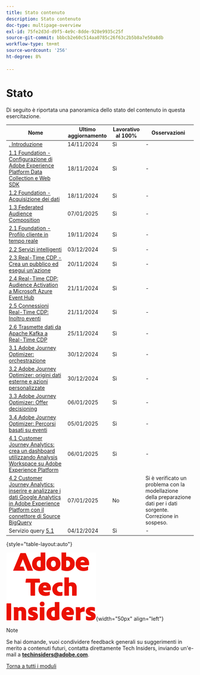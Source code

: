 ```yaml
---
title: Stato contenuto
description: Stato contenuto
doc-type: multipage-overview
exl-id: 75fe2d3d-d9f5-4e9c-8dde-928e9935c25f
source-git-commit: bbbcb2e60c514aa0785c26f63c2b5b8a7e50a8db
workflow-type: tm+mt
source-wordcount: '256'
ht-degree: 8%

---
```


# Stato

Di seguito è riportata una panoramica dello stato del contenuto in questa esercitazione.

| Nome | Ultimo aggiornamento | Lavorativo al 100% | Osservazioni |
| ---------------------- | ------------ | ------------ |------------ |
| [. Introduzione ](./modules/gettingstarted/gettingstarted/getting-started.md) | 14/11/2024 | Sì | - |
| [1.1 Foundation - Configurazione di Adobe Experience Platform Data Collection e Web SDK](./modules/datacollection/module1.1/data-ingestion-launch-web-sdk.md) | 18/11/2024 | Sì | - |
| [1.2 Foundation - Acquisizione dei dati](./modules/datacollection/module1.2/data-ingestion.md) | 18/11/2024 | Sì | - |
| [1.3 Federated Audience Composition](./modules/datacollection/module1.3/fac.md) | 07/01/2025 | Sì | - |
| [2.1 Foundation - Profilo cliente in tempo reale](./modules/rtcdp-b2c/module2.1/real-time-customer-profile.md) | 19/11/2024 | Sì | - |
| [2.2 Servizi intelligenti](./modules/rtcdp-b2c/module2.2/intelligent-services.md) | 03/12/2024 | Sì | - |
| [2.3 Real-Time CDP - Crea un pubblico ed esegui un&#39;azione](./modules/rtcdp-b2c/module2.3/real-time-cdp-build-a-segment-take-action.md) | 20/11/2024 | Sì | - |
| [2.4 Real-Time CDP: Audience Activation a Microsoft Azure Event Hub](./modules/rtcdp-b2c/module2.4/segment-activation-microsoft-azure-eventhub.md) | 21/11/2024 | Sì | - |
| [2.5 Connessioni Real-Time CDP: Inoltro eventi](./modules/rtcdp-b2c/module2.5/aep-data-collection-ssf.md) | 21/11/2024 | Sì | - |
| [2.6 Trasmette dati da Apache Kafka a Real-Time CDP](./modules/rtcdp-b2c/module2.6/aep-apache-kafka.md) | 25/11/2024 | Sì | - |
| [3.1 Adobe Journey Optimizer: orchestrazione](./modules/ajo-b2c/module3.1/journey-orchestration-create-account.md) | 30/12/2024 | Sì | - |
| [3.2 Adobe Journey Optimizer: origini dati esterne e azioni personalizzate](./modules/ajo-b2c/module3.2/journey-orchestration-external-weather-api-sms.md) | 30/12/2024 | Sì | - |
| [3.3 Adobe Journey Optimizer: Offer decisioning](./modules/ajo-b2c/module3.3/offer-decisioning.md) | 06/01/2025 | Sì | - |
| [3.4 Adobe Journey Optimizer: Percorsi basati su eventi](./modules/ajo-b2c/module3.4/journeyoptimizer.md) | 05/01/2025 | Sì | - |
| [4.1 Customer Journey Analytics: crea un dashboard utilizzando Analysis Workspace su Adobe Experience Platform](./modules/cja-b2c/module4.1/customer-journey-analytics-build-a-dashboard.md) | 06/01/2025 | Sì | - |
| [4.2 Customer Journey Analytics: inserire e analizzare i dati Google Analytics in Adobe Experience Platform con il connettore di Source BigQuery](./modules/cja-b2c/module4.2/customer-journey-analytics-bigquery-gcp.md) | 07/01/2025 | No | Si è verificato un problema con la modellazione della preparazione dati per i dati sorgente. Correzione in sospeso. |
| Servizio query [5.1](./modules/datadistiller/module5.1/query-service.md) | 04/12/2024 | Sì | - |

{style="table-layout:auto"}

![Informazioni tecniche](./assets/images/techinsiders.png){width="50px" align="left"}

>[!NOTE]
>
>Se hai domande, vuoi condividere feedback generali su suggerimenti in merito a contenuti futuri, contatta direttamente Tech Insiders, inviando un&#39;e-mail a **techinsiders@adobe.com**.

[Torna a tutti i moduli](./overview.md)